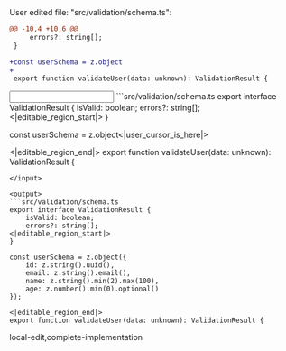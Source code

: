 <events>
User edited file: "src/validation/schema.ts":

```diff
@@ -10,4 +10,6 @@
     errors?: string[];
 }

+const userSchema = z.object
+
 export function validateUser(data: unknown): ValidationResult {
```
</events>

<input>
```src/validation/schema.ts
export interface ValidationResult {
    isValid: boolean;
    errors?: string[];
<|editable_region_start|>
}

const userSchema = z.object<|user_cursor_is_here|>

<|editable_region_end|>
export function validateUser(data: unknown): ValidationResult {
```
</input>

<output>
```src/validation/schema.ts
export interface ValidationResult {
    isValid: boolean;
    errors?: string[];
<|editable_region_start|>
}

const userSchema = z.object({
    id: z.string().uuid(),
    email: z.string().email(),
    name: z.string().min(2).max(100),
    age: z.number().min(0).optional()
});

<|editable_region_end|>
export function validateUser(data: unknown): ValidationResult {
```
</output>

<labels>
local-edit,complete-implementation
</labels>
